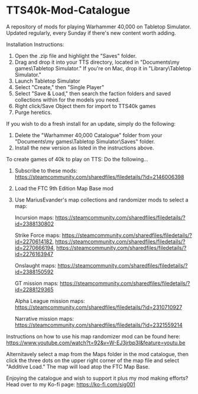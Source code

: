 # TTS40k-Mod-Catalogue

A repository of mods for playing Warhammer 40,000 on Tabletop Simulator. Updated regularly, every Sunday if there's new content worth adding.

Installation Instructions:
1. Open the .zip file and highlight the "Saves" folder.
2. Drag and drop it into your TTS directory, located in "Documents\my games\Tabletop Simulator."
If you're on Mac, drop it in "Library\Tabletop Simulator."
3. Launch Tabletop Simulator
4. Select "Create," then "Single Player"
5. Select "Save & Load," then search the faction folders and saved collections within for the models you need.
6. Right click/Save Object them for import to TTS40k games
7. Purge heretics.

If you wish to do a fresh install for an update, simply do the following:
1. Delete the "Warhammer 40,000 Catalogue" folder from your "Documents\my games\Tabletop Simulator\Saves" folder.
2. Install the new version as listed in the instructions above.

To create games of 40k to play on TTS: Do the following...

1. Subscribe to these mods: https://steamcommunity.com/sharedfiles/filedetails/?id=2146006398
2. Load the FTC 9th Edition Map Base mod
3. Use MariusEvander's map collections and randomizer mods to select a map:

    Incursion maps: https://steamcommunity.com/sharedfiles/filedetails/?id=2388130802
    
    Strike Force maps: https://steamcommunity.com/sharedfiles/filedetails/?id=2270614182, https://steamcommunity.com/sharedfiles/filedetails/?id=2270666194, https://steamcommunity.com/sharedfiles/filedetails/?id=2276163947
    
    Onslaught maps: https://steamcommunity.com/sharedfiles/filedetails/?id=2388150592
    
    GT mission maps: https://steamcommunity.com/sharedfiles/filedetails/?id=2288129365
    
    Alpha League mission maps: https://steamcommunity.com/sharedfiles/filedetails/?id=2310710927
    
    Narrative mission maps: https://steamcommunity.com/sharedfiles/filedetails/?id=2321559214

Instructions on how to use his map randomizer mod can be found here: https://www.youtube.com/watch?t=92&v=W-EJ3jrbp3I&feature=youtu.be

Alternitavely select a map from the Maps folder in the mod catalogue, then click the three dots on the upper right corner of the map file and select "Additive Load." The map will load atop the FTC Map Base.

Enjoying the catalogue and wish to support it plus my mod making efforts? Head over to my Ko-fi page: https://ko-fi.com/sig001
